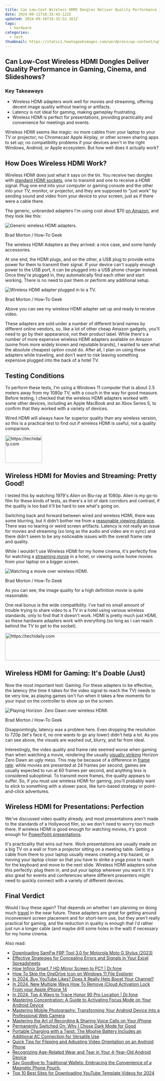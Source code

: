 ```yaml
---
title: Can Low-Cost Wireless HDMI Dongles Deliver Quality Performance in Gaming, Cinema, and Slideshows?
date: 2024-09-11T16:35:43.122Z
updated: 2024-09-16T16:15:52.161Z
tags:
  - hardware
categories:
  - tech
thumbnail: https://static1.howtogeekimages.com/wordpress/wp-content/uploads/2024/05/a-wireless-hdmi-adapter-with-a-discount-tag-and-a-tv-in-the-background.jpg
---
```


## Can Low-Cost Wireless HDMI Dongles Deliver Quality Performance in Gaming, Cinema, and Slideshows?

### Key Takeaways

* Wireless HDMI adapters work well for movies and streaming, offering decent image quality without tearing or artifacts.
* Latency is not ideal for gaming, making gameplay frustrating.
* Wireless HDMI is perfect for presentations, providing practicality and convenience for meetings and events.

 Wireless HDMI seems like magic: no more cables from your laptop to your TV or projector; no Chromecast Apple Airplay, or other screen sharing apps to set up; no compatibility problems if your devices aren't in the right Windows, Android, or Apple ecosystem. But how well does it actually work?

##  How Does Wireless HDMI Work?

 Wireless HDMI does just what it says on the tin. You receive two dongles with [standard HDMI sockets](https://extra-lessons.techidaily.com/new-color-space-comparison-srgb-vs-rgb/), one to transmit and one to receive a HDMI signal. Plug one end into your computer or gaming console and the other into your TV, monitor, or projector, and they are supposed to "just work" by sending sound and video from your device to your screen, just as if there were a cable there.

 The generic, unbranded adapters I'm using cost about $70 [on Amazon](http://www.amazon.com/Wireless-Transmitter-Streaming-Smartphone-Projector/dp/B0CBVBWHRF/?tag=hotoge-20&ascsubtag=UUhtgUeUpU2002893&asc%5Frefurl=https%3A%2F%2Fwww.howtogeek.com%2Fdo-wireless-hdmi-adapters-work%2F&asc%5Fcampaign=Evergreen), and they look like this:

![Generic wireless HDMI adapters.](https://static1.howtogeekimages.com/wordpress/wp-content/uploads/2024/04/1-1.jpeg) 

Brad Morton / How-To Geek

 The wireless HDMI Adapters as they arrived: a nice case, and some handy accessories.

 At one end, the HDMI plugs, and on the other, a USB plug to provide extra power for them to transmit their signal. If your device can't supply enough power to the USB port, it can be plugged into a USB phone charger instead. Once they're plugged in, they automatically find each other and start working. There is no need to pair them or perform any additional setup.

![Wireless HDMI adapter plugged in to a TV.](https://static1.howtogeekimages.com/wordpress/wp-content/uploads/2024/04/2.jpeg) 

Brad Morton / How-To Geek

 Above you can see my wireless HDMI adapter set up and ready to receive video.

 These adapters are sold under a number of different brand names by different online vendors, so, like a lot of other cheap Amazon gadgets, you'll need to go by their appearance, not their product label. While there's a number of more expensive wireless HDMI adapters available on Amazon (some from more widely known and reputable brands), I wanted to see what the absolute cheapest option could do. After all, I plan on using these adapters while traveling, and don't want to risk leaving something expensive plugged into the back of a hotel TV.

##  Testing Conditions

 To perform these tests, I'm using a Windows 11 computer that is about 2.5 meters away from my 1080p TV, with a couch in the way for good measure. Before testing, I checked that the wireless HDMI adapters worked with some other devices, including an Apple MacBook and an Xbox Series S, to confirm that they worked with a variety of devices.

 Wired HDMI will always have far superior quality than any wireless version, so this is a practical test to find out if wireless HDMI is useful, not a quality comparison.

<!-- affiliate ads begin -->
<a href="https://aligracehair.sjv.io/c/5597632/2115939/19272" target="_top" id="2115939">
  <img src="//a.impactradius-go.com/display-ad/19272-2115939" border="0" alt="https://techidaily.com" width="120" height="90"/>
</a>
<img height="0" width="0" src="https://aligracehair.sjv.io/i/5597632/2115939/19272" style="position:absolute;visibility:hidden;" border="0" />
<!-- affiliate ads end -->

##  Wireless HDMI for Movies and Streaming: Pretty Good!

 I tested this by watching 1979's _Alien_ on Blu-ray at 1080p. Alien is my go-to film for these kinds of tests, as there's a lot of dark corridors and contrast, if the quality is too bad it'll be hard to see what's going on.

 Switching back and forward between wired and wireless HDMI, there was some blurring, but it didn't bother me from a [reasonable viewing distance](https://android-location-track.techidaily.com/in-2024-top-5-car-locator-apps-for-samsung-galaxy-a05s-drfone-by-drfone-virtual-android/). There was no tearing or weird screen artifacts. Latency is not really an issue for movies and streaming (so long as the audio and video are in sync) and there didn't seem to be any noticeable issues with the overall frame rate and quality.

 While I wouldn't use Wireless HDMI for my home cinema, it's perfectly fine for watching a [streaming movie](https://techidaily.com/repair-video-tool-repair-all-your-damaged-video-files-of-camon-20-premier-5g-on-windows-by-stellar-video-repair-mobile-video-repair/) in a hotel, or viewing some home movies from your laptop on a bigger screen.

![Watching a movie over wireless HDMI.](https://static1.howtogeekimages.com/wordpress/wp-content/uploads/2024/04/3.jpeg) 

Brad Morton / How-To Geek

 As you can see, the image quality for a high definition movie is quite reasonable.

 One real bonus is the wide compatibility. I've had no small amount of trouble trying to share video to a TV in a hotel using various wireless standards, only to find that it doesn't work. HDMI is pretty much just HDMI, so these hardware adapters work with everything (so long as I can reach behind the TV to get to the socket).

<!-- affiliate ads begin -->
<a href="https://wigfever.sjv.io/c/5597632/2014859/22899" target="_top" id="2014859">
  <img src="//a.impactradius-go.com/display-ad/22899-2014859" border="0" alt="https://techidaily.com" width="728" height="90"/>
</a>
<img height="0" width="0" src="https://wigfever.sjv.io/i/5597632/2014859/22899" style="position:absolute;visibility:hidden;" border="0" />
<!-- affiliate ads end -->

##  Wireless HDMI for Gaming: It's Doable (Just)

 Now the most important test: Gaming. For these adapters to be effective, the latency (the time it takes for the video signal to reach the TV) needs to be very low, as playing games isn't fun when it takes a few moments for your input on the controller to show up on the screen.

![Playing Horizon: Zero Dawn over wireless HDMI.](https://static1.howtogeekimages.com/wordpress/wp-content/uploads/2024/04/4.jpeg) 

Brad Morton / How-To Geek

 Disappointingly, latency was a problem here. Even dropping the resolution to 720p (let's face it, no one wants to go any lower) didn't help a lot. As you can see above, the visuals are washed out, blurry, and far from ideal.

 Interestingly, the video quality and frame rate seemed worse when gaming than when watching a movie, rendering the usually [visually striking](https://some-skills.techidaily.com/in-2024-the-insider-guide-to-listening-to-podcasts-on-your-iphone/) Horizon Zero Dawn an ugly mess. This may be because of a difference in [frame rate](https://bypass-frp.techidaily.com/how-to-bypass-google-frp-lock-on-infinix-smart-7-hd-devices-by-drfone-android/): while movies are presented at 24 frames per second, games are usually expected to run at 60 frames per second, and anything less is considered suboptimal. To transmit more frames, the quality appears to suffer. So, if you must use wireless HDMI for gaming, you'll probably want to stick to something with a slower pace, like turn-based strategy or point-and-click adventures.

##  Wireless HDMI for Presentations: Perfection

 We've discussed video quality already, and most presentations aren't made to the standards of a Hollywood film, so we don't need to worry too much there. If wireless HDMI is good enough for watching movies, it's good enough for [PowerPoint presentations](https://youtube-webster.techidaily.com/24-mastering-shots-a-vloggers-lens-compendium/).

 It's practicality that wins out here. Work presentations are usually made on a big TV on a wall or from a projector sitting on a meeting table. Getting a cable from there to your laptop usually means creating a trip hazard, or moving your laptop closer so that you have to strike a yoga pose to reach for the keyboard and move to the next slide. Wireless HDMI adapters solve this perfectly: plug them in, and put your laptop wherever you want it. It's also great for events and conferences where different presenters might need to quickly connect with a variety of different devices.

##  Final Verdict

 Would I buy these again? That depends on whether I am planning on doing much [travel](https://blue-screen-error.techidaily.com/how-to-fix-ntfs-file-system-issues-in-windows-11/) in the near future. These adapters are great for getting around inconvenient screen placement and for short-term use, but they aren't really practical for gaming, and the reduction in quality is enough that I'd rather just run a longer cable (and maybe drill some holes in the wall) if necessary for my home cinema.

<ins class="adsbygoogle"
     style="display:block"
     data-ad-format="autorelaxed"
     data-ad-client="ca-pub-7571918770474297"
     data-ad-slot="1223367746"></ins>

<ins class="adsbygoogle"
     style="display:block"
     data-ad-client="ca-pub-7571918770474297"
     data-ad-slot="8358498916"
     data-ad-format="auto"
     data-full-width-responsive="true"></ins>

<span class="atpl-alsoreadstyle">Also read:</span>
<div><ul>
<li><a href="https://android-unlock.techidaily.com/downloading-samfw-frp-tool-30-for-motorola-moto-g-stylus-2023-by-drfone-android/"><u>Downloading SamFw FRP Tool 3.0 for Motorola Moto G Stylus (2023)</u></a></li>
<li><a href="https://win11-tips.techidaily.com/effective-strategies-for-concealing-errors-and-signals-in-your-excel-spreadsheets/"><u>Effective Strategies for Concealing Errors and Signals in Your Excel Spreadsheets</u></a></li>
<li><a href="https://screen-mirror.techidaily.com/how-infinix-smart-7-hd-mirror-screen-to-pc-drfone-by-drfone-android/"><u>How Infinix Smart 7 HD Mirror Screen to PC? | Dr.fone</u></a></li>
<li><a href="https://win11-tips.techidaily.com/how-to-skip-the-onedrive-icon-on-windows-11-file-explorer/"><u>How To Skip the OneDrive Icon on Windows 11 File Explorer</u></a></li>
<li><a href="https://youtube-videos.techidaily.com/in-2024-buy-youtube-likes-does-it-really-help-boost-your-channel/"><u>In 2024, Buy YouTube Likes? Does It Really Help Boost Your Channel?</u></a></li>
<li><a href="https://activate-lock.techidaily.com/in-2024-new-multiple-ways-how-to-remove-icloud-activation-lock-from-your-apple-iphone-14-by-drfone-ios/"><u>In 2024, New Multiple Ways How To Remove iCloud Activation Lock From your Apple iPhone 14</u></a></li>
<li><a href="https://android-location-track.techidaily.com/in-2024-top-4-ways-to-trace-honor-90-pro-location-drfone-by-drfone-virtual-android/"><u>In 2024, Top 4 Ways to Trace Honor 90 Pro Location | Dr.fone</u></a></li>
<li><a href="https://hardware-reviews.techidaily.com/mastering-concentration-a-guide-to-activating-focus-mode-on-your-android-device/"><u>Mastering Concentration: A Guide to Activating Focus Mode on Your Android Device</u></a></li>
<li><a href="https://hardware-reviews.techidaily.com/mastering-mobile-photography-transforming-your-android-device-into-a-professional-web-camera/"><u>Mastering Mobile Photography: Transforming Your Android Device Into a Professional Web Camera</u></a></li>
<li><a href="https://technical-tips.techidaily.com/mastering-the-art-of-recording-and-sharing-voice-calls-on-your-iphone/"><u>Mastering the Art of Recording & Sharing Voice Calls on Your iPhone</u></a></li>
<li><a href="https://hardware-reviews.techidaily.com/permanently-switched-on-why-i-chose-dark-mode-for-good/"><u>Permanently Switched On: Why I Chose Dark Mode for Good</u></a></li>
<li><a href="https://hardware-reviews.techidaily.com/portable-charging-with-a-twist-the-mophie-battery-includes-an-additional-ac-connection-for-versatile-use/"><u>Portable Charging with a Twist: The Mophie Battery Includes an Additional AC Connection for Versatile Use</u></a></li>
<li><a href="https://hardware-reviews.techidaily.com/quick-tips-for-flipping-and-adjusting-video-orientation-on-an-android-phone/"><u>Quick Tips for Flipping and Adjusting Video Orientation on an Android Phone</u></a></li>
<li><a href="https://hardware-reviews.techidaily.com/recognizing-age-related-wear-and-tear-in-your-4-year-old-android-device/"><u>Recognizing Age-Related Wear and Tear in Your 4-Year-Old Android Device</u></a></li>
<li><a href="https://hardware-reviews.techidaily.com/say-goodbye-to-traditional-wallets-embracing-the-convenience-of-a-magnetic-phone-pouch/"><u>Say Goodbye to Traditional Wallets: Embracing the Convenience of a Magnetic Phone Pouch.</u></a></li>
<li><a href="https://facebook-video-share.techidaily.com/top-10-best-sites-for-downloading-youtube-template-videos-for-2024/"><u>Top 10 Best Sites for Downloading YouTube Template Videos for 2024</u></a></li>
</ul></div>

